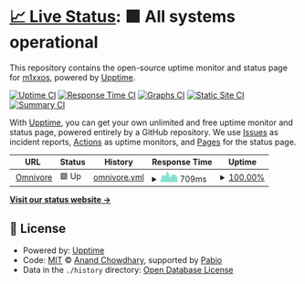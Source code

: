 # [📈 Live Status](https://m1xxos.github.io/omnivore-uptime): <!--live status--> **🟩 All systems operational**

This repository contains the open-source uptime monitor and status page for [m1xxos](https://m1xxos.github.io/omnivore-uptime), powered by [Upptime](https://github.com/upptime/upptime).

[![Uptime CI](https://github.com/m1xxos/omnivore-uptime/workflows/Uptime%20CI/badge.svg)](https://github.com/m1xxos/omnivore-uptime/actions?query=workflow%3A%22Uptime+CI%22)
[![Response Time CI](https://github.com/m1xxos/omnivore-uptime/workflows/Response%20Time%20CI/badge.svg)](https://github.com/m1xxos/omnivore-uptime/actions?query=workflow%3A%22Response+Time+CI%22)
[![Graphs CI](https://github.com/m1xxos/omnivore-uptime/workflows/Graphs%20CI/badge.svg)](https://github.com/m1xxos/omnivore-uptime/actions?query=workflow%3A%22Graphs+CI%22)
[![Static Site CI](https://github.com/m1xxos/omnivore-uptime/workflows/Static%20Site%20CI/badge.svg)](https://github.com/m1xxos/omnivore-uptime/actions?query=workflow%3A%22Static+Site+CI%22)
[![Summary CI](https://github.com/m1xxos/omnivore-uptime/workflows/Summary%20CI/badge.svg)](https://github.com/m1xxos/omnivore-uptime/actions?query=workflow%3A%22Summary+CI%22)

With [Upptime](https://upptime.js.org), you can get your own unlimited and free uptime monitor and status page, powered entirely by a GitHub repository. We use [Issues](https://github.com/m1xxos/omnivore-uptime/issues) as incident reports, [Actions](https://github.com/m1xxos/omnivore-uptime/actions) as uptime monitors, and [Pages](https://m1xxos.github.io/omnivore-uptime) for the status page.

<!--start: status pages-->
<!-- This summary is generated by Upptime (https://github.com/upptime/upptime) -->
<!-- Do not edit this manually, your changes will be overwritten -->
<!-- prettier-ignore -->
| URL | Status | History | Response Time | Uptime |
| --- | ------ | ------- | ------------- | ------ |
| <img alt="" src="https://icons.duckduckgo.com/ip3/omnivore.m1xxos.tech.ico" height="13"> [Omnivore](https://omnivore.m1xxos.tech) | 🟩 Up | [omnivore.yml](https://github.com/m1xxos/omnivore-uptime/commits/HEAD/history/omnivore.yml) | <details><summary><img alt="Response time graph" src="./graphs/omnivore/response-time-week.png" height="20"> 709ms</summary><br><a href="https://m1xxos.github.io/omnivore-uptime/history/omnivore"><img alt="Response time 616" src="https://img.shields.io/endpoint?url=https%3A%2F%2Fraw.githubusercontent.com%2Fm1xxos%2Fomnivore-uptime%2FHEAD%2Fapi%2Fomnivore%2Fresponse-time.json"></a><br><a href="https://m1xxos.github.io/omnivore-uptime/history/omnivore"><img alt="24-hour response time 509" src="https://img.shields.io/endpoint?url=https%3A%2F%2Fraw.githubusercontent.com%2Fm1xxos%2Fomnivore-uptime%2FHEAD%2Fapi%2Fomnivore%2Fresponse-time-day.json"></a><br><a href="https://m1xxos.github.io/omnivore-uptime/history/omnivore"><img alt="7-day response time 709" src="https://img.shields.io/endpoint?url=https%3A%2F%2Fraw.githubusercontent.com%2Fm1xxos%2Fomnivore-uptime%2FHEAD%2Fapi%2Fomnivore%2Fresponse-time-week.json"></a><br><a href="https://m1xxos.github.io/omnivore-uptime/history/omnivore"><img alt="30-day response time 584" src="https://img.shields.io/endpoint?url=https%3A%2F%2Fraw.githubusercontent.com%2Fm1xxos%2Fomnivore-uptime%2FHEAD%2Fapi%2Fomnivore%2Fresponse-time-month.json"></a><br><a href="https://m1xxos.github.io/omnivore-uptime/history/omnivore"><img alt="1-year response time 616" src="https://img.shields.io/endpoint?url=https%3A%2F%2Fraw.githubusercontent.com%2Fm1xxos%2Fomnivore-uptime%2FHEAD%2Fapi%2Fomnivore%2Fresponse-time-year.json"></a></details> | <details><summary><a href="https://m1xxos.github.io/omnivore-uptime/history/omnivore">100.00%</a></summary><a href="https://m1xxos.github.io/omnivore-uptime/history/omnivore"><img alt="All-time uptime 95.30%" src="https://img.shields.io/endpoint?url=https%3A%2F%2Fraw.githubusercontent.com%2Fm1xxos%2Fomnivore-uptime%2FHEAD%2Fapi%2Fomnivore%2Fuptime.json"></a><br><a href="https://m1xxos.github.io/omnivore-uptime/history/omnivore"><img alt="24-hour uptime 100.00%" src="https://img.shields.io/endpoint?url=https%3A%2F%2Fraw.githubusercontent.com%2Fm1xxos%2Fomnivore-uptime%2FHEAD%2Fapi%2Fomnivore%2Fuptime-day.json"></a><br><a href="https://m1xxos.github.io/omnivore-uptime/history/omnivore"><img alt="7-day uptime 100.00%" src="https://img.shields.io/endpoint?url=https%3A%2F%2Fraw.githubusercontent.com%2Fm1xxos%2Fomnivore-uptime%2FHEAD%2Fapi%2Fomnivore%2Fuptime-week.json"></a><br><a href="https://m1xxos.github.io/omnivore-uptime/history/omnivore"><img alt="30-day uptime 99.02%" src="https://img.shields.io/endpoint?url=https%3A%2F%2Fraw.githubusercontent.com%2Fm1xxos%2Fomnivore-uptime%2FHEAD%2Fapi%2Fomnivore%2Fuptime-month.json"></a><br><a href="https://m1xxos.github.io/omnivore-uptime/history/omnivore"><img alt="1-year uptime 95.30%" src="https://img.shields.io/endpoint?url=https%3A%2F%2Fraw.githubusercontent.com%2Fm1xxos%2Fomnivore-uptime%2FHEAD%2Fapi%2Fomnivore%2Fuptime-year.json"></a></details>

<!--end: status pages-->

[**Visit our status website →**](https://m1xxos.github.io/omnivore-uptime)

## 📄 License

- Powered by: [Upptime](https://github.com/upptime/upptime)
- Code: [MIT](./LICENSE) © [Anand Chowdhary](https://anandchowdhary.com), supported by [Pabio](https://pabio.com)
- Data in the `./history` directory: [Open Database License](https://opendatacommons.org/licenses/odbl/1-0/)
